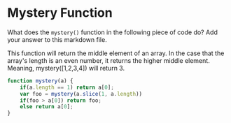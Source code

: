 # Mystery Function

What does the `mystery()` function in the following piece of code do? Add your
answer to this markdown file.

This function will return the middle element of an array. In the case that the array's length is an even number, it returns the higher middle element. Meaning, mystery([1,2,3,4]) will return 3.

```javascript
function mystery(a) {
    if(a.length == 1) return a[0];
    var foo = mystery(a.slice(1, a.length))
    if(foo > a[0]) return foo;
    else return a[0];
}
```
